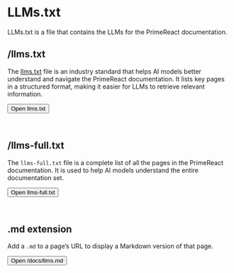 # LLMs.txt

LLMs.txt is a file that contains the LLMs for the PrimeReact documentation.


## /llms.txt

The [llms.txt](https://llmstxt.org/) file is an industry standard that helps AI models better understand and navigate the PrimeReact documentation. It lists key pages in a structured format, making it easier for LLMs to retrieve relevant information.

<Button as="a" href="/llms.txt" target="_blank">Open llms.txt</Button>

&nbsp;

## /llms-full.txt

The `llms-full.txt` file is a complete list of all the pages in the PrimeReact documentation. It is used to help AI models understand the entire documentation set.

<Button as="a" href="/llms-full.txt" target="_blank">Open llms-full.txt</Button>

&nbsp;

## .md extension

Add a `.md` to a page’s URL to display a Markdown version of that page.

<Button as="a" href="/docs/llms.md" target="_blank">Open /docs/llms.md</Button>